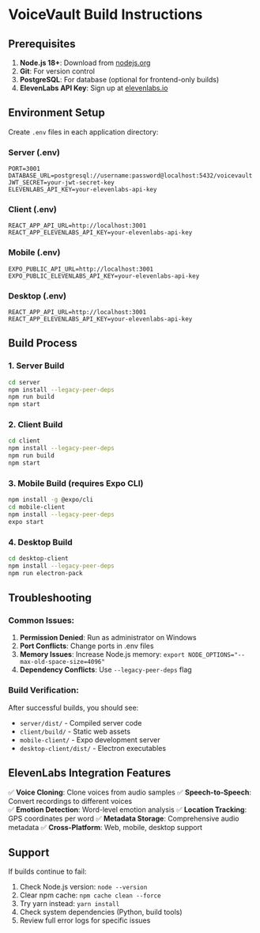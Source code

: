 # VoiceVault Build Instructions

## Prerequisites

1. **Node.js 18+**: Download from [nodejs.org](https://nodejs.org/)
2. **Git**: For version control
3. **PostgreSQL**: For database (optional for frontend-only builds)
4. **ElevenLabs API Key**: Sign up at [elevenlabs.io](https://elevenlabs.io/)

## Environment Setup

Create `.env` files in each application directory:

### Server (.env)
```
PORT=3001
DATABASE_URL=postgresql://username:password@localhost:5432/voicevault
JWT_SECRET=your-jwt-secret-key
ELEVENLABS_API_KEY=your-elevenlabs-api-key
```

### Client (.env)
```
REACT_APP_API_URL=http://localhost:3001
REACT_APP_ELEVENLABS_API_KEY=your-elevenlabs-api-key
```

### Mobile (.env)
```
EXPO_PUBLIC_API_URL=http://localhost:3001
EXPO_PUBLIC_ELEVENLABS_API_KEY=your-elevenlabs-api-key
```

### Desktop (.env)
```
REACT_APP_API_URL=http://localhost:3001
REACT_APP_ELEVENLABS_API_KEY=your-elevenlabs-api-key
```

## Build Process

### 1. Server Build
```bash
cd server
npm install --legacy-peer-deps
npm run build
npm start
```

### 2. Client Build
```bash
cd client
npm install --legacy-peer-deps
npm run build
npm start
```

### 3. Mobile Build (requires Expo CLI)
```bash
npm install -g @expo/cli
cd mobile-client
npm install --legacy-peer-deps
expo start
```

### 4. Desktop Build
```bash
cd desktop-client
npm install --legacy-peer-deps
npm run electron-pack
```

## Troubleshooting

### Common Issues:

1. **Permission Denied**: Run as administrator on Windows
2. **Port Conflicts**: Change ports in .env files
3. **Memory Issues**: Increase Node.js memory: `export NODE_OPTIONS="--max-old-space-size=4096"`
4. **Dependency Conflicts**: Use `--legacy-peer-deps` flag

### Build Verification:

After successful builds, you should see:
- `server/dist/` - Compiled server code
- `client/build/` - Static web assets
- `mobile-client/` - Expo development server
- `desktop-client/dist/` - Electron executables

## ElevenLabs Integration Features

✅ **Voice Cloning**: Clone voices from audio samples
✅ **Speech-to-Speech**: Convert recordings to different voices  
✅ **Emotion Detection**: Word-level emotion analysis
✅ **Location Tracking**: GPS coordinates per word
✅ **Metadata Storage**: Comprehensive audio metadata
✅ **Cross-Platform**: Web, mobile, desktop support

## Support

If builds continue to fail:
1. Check Node.js version: `node --version`
2. Clear npm cache: `npm cache clean --force`
3. Try yarn instead: `yarn install`
4. Check system dependencies (Python, build tools)
5. Review full error logs for specific issues
